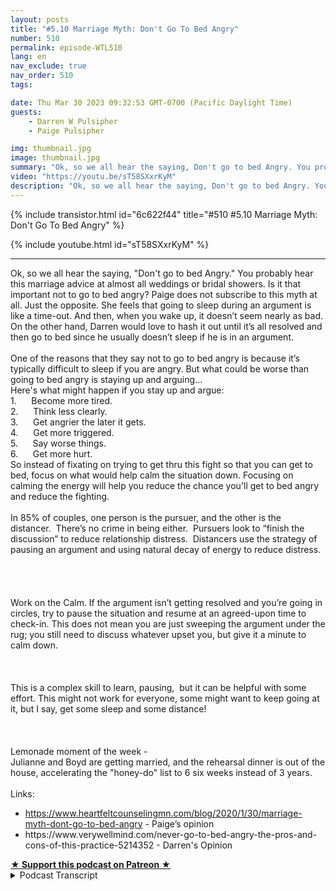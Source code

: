 ```yaml
---
layout: posts
title: "#5.10 Marriage Myth: Don't Go To Bed Angry"
number: 510
permalink: episode-WTL510
lang: en
nav_exclude: true
nav_order: 510
tags:

date: Thu Mar 30 2023 09:32:53 GMT-0700 (Pacific Daylight Time)
guests:
    - Darren W Pulsipher
    - Paige Pulsipher

img: thumbnail.jpg
image: thumbnail.jpg
summary: "Ok, so we all hear the saying, Don't go to bed Angry. You probably hear this marriage advice at almost all weddings or bridal showers. Is it that important not to go to bed angry? Paige does not subscribe to this myth at all. Just the opposite. She feels that going to sleep during an argument is like a time-out. And then, when you wake up, it doesn’t seem nearly as bad. On the other hand, Darren would love to hash it out until it’s all resolved and then go to bed since he usually doesn’t sleep if he is in an argument.  One of the reasons that they say not to go to bed angry is because it’s typically difficult to sleep if you are angry. But what could be worse than going to bed angry is staying up and arguing...Here's what might happen if you stay up and argue:1.      Become more tired.2.      Think less clearly.3.      Get angrier the later it gets.4.      Get more triggered.5.      Say worse things.6.      Get more hurt.So instead of fixating on trying to get thru this fight so that you can get to bed, focus on what would help calm the situation down. Focusing on calming the energy will help you reduce the chance you'll get to bed angry and reduce the fighting.  In 85% of couples, one person is the pursuer, and the other is the distancer.  There’s no crime in being either.  Pursuers look to “finish the discussion” to reduce relationship distress.  Distancers use the strategy of pausing an argument and using natural decay of energy to reduce distress.    Work on the Calm. If the argument isn’t getting resolved and you’re going in circles, try to pause the situation and resume at an agreed-upon time to check-in. This does not mean you are just sweeping the argument under the rug; you still need to discuss whatever upset you, but give it a minute to calm down.  This is a complex skill to learn, pausing,  but it can be helpful with some effort. This might not work for everyone, some might want to keep going at it, but I say, get some sleep and some distance!  Lemonade moment of the week - Julianne and Boyd are getting married, and the rehearsal dinner is out of the house, accelerating the honey-do list to 6 six weeks instead of 3 years. Links: https://www.heartfeltcounselingmn.com/blog/2020/1/30/marriage-myth-dont-go-to-bed-angry - Paige’s opinionhttps://www.verywellmind.com/never-go-to-bed-angry-the-pros-and-cons-of-this-practice-5214352 - Darren's Opinion"
video: "https://youtu.be/sT58SXxrKyM"
description: "Ok, so we all hear the saying, Don't go to bed Angry. You probably hear this marriage advice at almost all weddings or bridal showers. Is it that important not to go to bed angry? Paige does not subscribe to this myth at all. Just the opposite. She feels that going to sleep during an argument is like a time-out. And then, when you wake up, it doesn’t seem nearly as bad. On the other hand, Darren would love to hash it out until it’s all resolved and then go to bed since he usually doesn’t sleep if he is in an argument.  One of the reasons that they say not to go to bed angry is because it’s typically difficult to sleep if you are angry. But what could be worse than going to bed angry is staying up and arguing...Here's what might happen if you stay up and argue:1.      Become more tired.2.      Think less clearly.3.      Get angrier the later it gets.4.      Get more triggered.5.      Say worse things.6.      Get more hurt.So instead of fixating on trying to get thru this fight so that you can get to bed, focus on what would help calm the situation down. Focusing on calming the energy will help you reduce the chance you'll get to bed angry and reduce the fighting.  In 85% of couples, one person is the pursuer, and the other is the distancer.  There’s no crime in being either.  Pursuers look to “finish the discussion” to reduce relationship distress.  Distancers use the strategy of pausing an argument and using natural decay of energy to reduce distress.    Work on the Calm. If the argument isn’t getting resolved and you’re going in circles, try to pause the situation and resume at an agreed-upon time to check-in. This does not mean you are just sweeping the argument under the rug; you still need to discuss whatever upset you, but give it a minute to calm down.  This is a complex skill to learn, pausing,  but it can be helpful with some effort. This might not work for everyone, some might want to keep going at it, but I say, get some sleep and some distance!  Lemonade moment of the week - Julianne and Boyd are getting married, and the rehearsal dinner is out of the house, accelerating the honey-do list to 6 six weeks instead of 3 years. Links: https://www.heartfeltcounselingmn.com/blog/2020/1/30/marriage-myth-dont-go-to-bed-angry - Paige’s opinionhttps://www.verywellmind.com/never-go-to-bed-angry-the-pros-and-cons-of-this-practice-5214352 - Darren's Opinion"
---
```


<div>
{% include transistor.html id="6c622f44" title="#510 #5.10 Marriage Myth: Don't Go To Bed Angry" %}

{% include youtube.html id="sT58SXxrKyM" %}
</div>

---

<html><head></head><body><div>Ok, so we all hear the saying, "Don't go to bed Angry." You probably hear this marriage advice at almost all weddings or bridal showers. Is it that important not to go to bed angry? Paige does not subscribe to this myth at all. Just the opposite. She feels that going to sleep during an argument is like a time-out. And then, when you wake up, it doesn’t seem nearly as bad. On the other hand, Darren would love to hash it out until it’s all resolved and then go to bed since he usually doesn’t sleep if he is in an argument.&nbsp;</div><div>&nbsp;</div><div>One of the reasons that they say not to go to bed angry is because it’s typically difficult to sleep if you are angry. But what could be worse than going to bed angry is staying up and arguing...</div><div>Here's what might happen if you stay up and argue:</div><div>1.&nbsp; &nbsp; &nbsp; Become more tired.</div><div>2.&nbsp; &nbsp; &nbsp; Think less clearly.</div><div>3.&nbsp; &nbsp; &nbsp; Get angrier the later it gets.</div><div>4.&nbsp; &nbsp; &nbsp; Get more triggered.</div><div>5.&nbsp; &nbsp; &nbsp; Say worse things.</div><div>6.&nbsp; &nbsp; &nbsp; Get more hurt.</div><div>So instead of fixating on trying to get thru this fight so that you can get to bed, focus on what would help calm the situation down. Focusing on calming the energy will help you reduce the chance you'll get to bed angry and reduce the fighting.&nbsp;</div><div>&nbsp;</div><div>In 85% of couples, one person is the pursuer, and the other is the distancer.&nbsp; There’s no crime in being either.&nbsp; Pursuers look to “finish the discussion” to reduce relationship distress.&nbsp; Distancers use the strategy of pausing an argument and using natural decay of energy to reduce distress. &nbsp;</div><div><br>&nbsp;<br>&nbsp;</div><div>Work on the Calm. If the argument isn’t getting resolved and you’re going in circles, try to pause the situation and resume at an agreed-upon time to check-in. This does not mean you are just sweeping the argument under the rug; you still need to discuss whatever upset you, but give it a minute to calm down.</div><div><br>&nbsp;<br>&nbsp;</div><div>This is a complex skill to learn, pausing,&nbsp; but it can be helpful with some effort. This might not work for everyone, some might want to keep going at it, but I say, get some sleep and some distance!</div><div><br>&nbsp;<br>&nbsp;</div><div>Lemonade moment of the week -&nbsp;</div><div>Julianne and Boyd are getting married, and the rehearsal dinner is out of the house, accelerating the "honey-do" list to 6 six weeks instead of 3 years.</div><div>&nbsp;</div><div>Links:&nbsp;</div><ul><li><a href="https://www.heartfeltcounselingmn.com/blog/2020/1/30/marriage-myth-dont-go-to-bed-angry">https://www.heartfeltcounselingmn.com/blog/2020/1/30/marriage-myth-dont-go-to-bed-angry</a> - Paige’s opinion</li><li>https://www.verywellmind.com/never-go-to-bed-angry-the-pros-and-cons-of-this-practice-5214352 - Darren's Opinion</li></ul>
<strong>
  <a href="https://www.patreon.com/wheresthelemonade" target="_donate" rel="payment" title="★ Support this podcast on Patreon ★">★ Support this podcast on Patreon ★</a>
</strong></body></html>

<details>
<summary> Podcast Transcript </summary>

<p></p>

</details>
